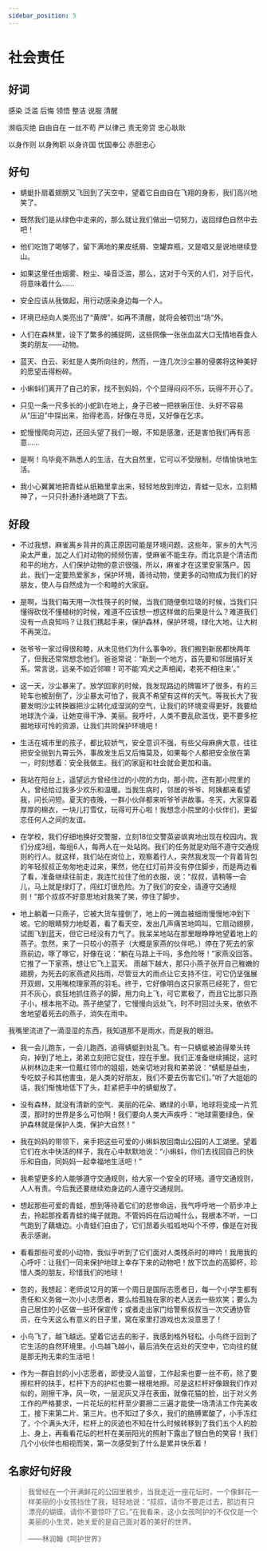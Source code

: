 ```yaml
---
sidebar_position: 5
---
```


# 社会责任

## 好词

感染 泛滥 后悔 领悟 整洁 说服 清醒

濒临灭绝 自由自在 一丝不苟 严以律己 责无旁贷 忠心耿耿

以身作则 以身殉职 以身许国 忧国奉公 赤胆忠心

## 好句

- 蜻蜓扑扇着翅膀又飞回到了天空中，望着它自由自在飞翔的身影，我们高兴地笑了。

- 既然我们是从绿色中走来的，那么就让我们做出一切努力，返回绿色自然中去吧！ 

- 他们吃饱了喝够了，留下满地的果皮纸屑、空罐弃瓶，又是唱又是说地继续登山。 

- 如果这里任由烟雾、粉尘、噪音泛滥，那么，这对于今天的人们，对于后代，将意味着什么…… 

- 安全应该从我做起，用行动感染身边每一个人。 

- 环境已经向人类亮出了“黄牌”，如再不清醒，就将会被罚出“场”外。 

- 人们在森林里，设下了繁多的捕捉网，这些网像一张张血盆大口无情地吞食人类的朋友——动物。 

- 蓝天、白云、彩虹是人类所向往的，然而，一连几次沙尘暴的侵袭将这种美好的愿望击得粉碎。 

- 小蝌蚪们离开了自己的家，找不到妈妈，个个显得闷闷不乐，玩得不开心了。 
  
- 只见一条一尺多长的小蛇趴在地上，身子已被一把铁锹压住、头好不容易从“压迫”中探出来，抬得老高，好像在寻觅，又好像在乞求。

- 蛇慢慢爬向河边，还回头望了我们一眼，不知是感激，还是害怕我们再有恶意……

- 是啊！鸟毕竟不熟悉人的生活，在大自然里，它可以不受限制，尽情愉快地生活。 

- 我小心翼翼地把青蛙从纸箱里拿出来，轻轻地放到岸边，青蛙一见水，立刻精神了，一只只扑通扑通地跳了下去。

## 好段

- 不过我想，麻雀离乡背井的真正原因可能是环境问题。这些年，家乡的大气污染太严重，加之人们对动物的频频伤害，使麻雀不能生存。而北京是个清洁而和平的地方，人们保护动物的意识很强，所以，麻雀才在这里安家落户。因此，我们一定要热爱家乡，保护环境，善待动物，使更多的动物成为我们的好朋友，使人与自然成为一个和睦的大家庭。 

- 是啊，当我们每天用一次性筷子的时候，当我们随便倒垃圾的时候，当我们只懂得砍伐不懂植树的时候，难道不应该想一想这样做的后果是什么？难道我们没有一点良知吗？让我们携起手来，保护森林，保护环境，绿化大地，让大树不再哭泣。 

- 张爷爷一家过得很和睦，从未见他们为什么事争吵。我们搬到新居都快两年了，但我还常常想念他们。爸爸常说：“新到一个地方，首先要和邻居搞好关系。常言说，远亲不如近邻嘛！可不能‘鸡犬之声相闻，老死不相往来’。” 

- 这一天，沙尘暴来了。放学回家的时候，我发现路边的牌匾坏了很多，有的三轮车也被刮倒了，沙尘暴太可怕了，我真不希望有这样的天气。等我长大了我要发明沙尘转换器把沙尘转化成湿润的空气，让我们的环境变得更好，我要给地球洗个澡，让她变得干净、美丽。我呼吁，人类不要乱砍滥伐，更不要多挖掘地球可怜的资源，让我们共同保护环境吧！ 

- 生活在城市里的孩子，都比较娇气，安全意识不强，有些父母麻痹大意，往往把安全抛到九霄云外，事故发生后又后悔莫及，如果每个人都把安全放在第一，时刻想着：安全我做主。我们的家庭和社会就会更加和谐。 

- 我站在阳台上，遥望远方曾经住过的小院的方向，那小院，还有那小院里的人，曾经给过我多少欢乐和温暖。当我生病时，邻居的爷爷、阿姨都来看望我，问长问短。夏天的夜晚，一群小伙伴都来听爷爷讲故事。冬天，大家穿着厚厚的棉衣，一块儿打雪仗，玩得可开心啦！我想念小院里的小伙伴们，更留恋任何人之间的友谊。 

- 在学校，我们仔细地换好交警服，立刻18位交警英姿飒爽地出现在校园内。我们分成3组，每组6人，每两人在一处站岗。我们的任务就是劝阻不遵守交通规则的行人。就这样，我们站在岗位上，观察着行人，突然我发现一个背着背包的年轻叔叔正匆匆地走过来，果然，他在红灯前并没有停住脚步，而是两边看了看，准备继续往前走，我连忙拉住了他的衣服，说：“叔叔，请稍等一会儿，马上就是绿灯了，闯红灯很危险。为了我们的安全，请遵守交通规则！”那个叔叔不好意思地对我笑了笑，停住了脚步。 

- 地上躺着一只燕子，它被大货车撞倒了，地上的一摊血被细雨慢慢地冲到下坡。它的眼睛努力地眨着，看了看天空，发出几声痛苦地鸣叫，它扇动翅膀，试图飞到蓝天，但它已经没有力气了。我呆呆地站在那里眼睁睁地望着地上的燕子。忽然，来了一只较小的燕子（大概是家燕的伙伴吧。）停在了死去的家燕前边，啄了啄它，好像在说：“躺在马路上干吗，多危险呀！”家燕没回答。它推了一下家燕，想让它飞上蓝天。 
雨越下越大，那只小燕子张开自己稚嫩的翅膀，为死去的家燕遮风挡雨，尽管豆大的雨点让它支持不住，可它仍坚强展开双翅，又用嘴梳理家燕的羽毛。终于，它好像明白这只家燕已经死了，但它并不灰心，疯狂地抓住燕子的脚，用力向上飞，可它累极了，而且它比那只燕子小，根本拖不动。燕子绝望了，它慢慢向远处飞，时不时回过头来，依依不舍地望着死去的燕子，消失在雨中。 
 
我嘴里流进了一滴湿湿的东西，我知道那不是雨水，而是我的眼泪。 

- 我一会儿跑东，一会儿跑西，追得蜻蜓到处乱飞。有一只蜻蜓被追得晕头转向，掉到了地上，弟弟立刻把它捉住，捏在手里。我们正准备继续捕捉，这时从树林边走来一位戴红领巾的姐姐，她亲切地对我和弟弟说：“蜻蜓是益虫，专吃蚊子和其他害虫，是人类的好朋友，我们不要去伤害它们。”听了大姐姐的话，我们惭愧地低下了头，赶紧把手中的蜻蜓放了。

- 没有森林，就没有清新的空气、美丽的花朵、嫩绿的小草，地球将变成一片荒漠，那时的世界是多么可怕啊！我们要向人类大声疾呼：“地球需要绿色，保护森林就是保护人类，保护大自然！” 

- 我在妈妈的带领下，亲手把这些可爱的小蝌蚪放回南山公园的人工湖里。望着它们在水中快活的样子，我在心中默默地说：“小蝌蚪，你们去找回自己的快乐和自由，同妈妈一起幸福地生活吧！” 

- 我希望更多的人能够遵守交通规则，给大家一个安全的环境。遵守交通规则，人人有责。今后我还要继续劝身边的人遵守交通规则。 

- 想起那些可爱的青蛙，想到等待着它们的悲惨命运，我气呼呼地一个箭步冲上去，拎起那拴着青蛙的绳子就跑。不管妈妈在后边喊什么，我根本不听，一口气跑到了藕塘边。小青蛙们自由了，它们昂着头呱呱地叫个不停，像是在对我表示感谢。 

- 看看那些可爱的小动物，我似乎听到了它们面对人类残杀时的呻吟！我用我的心呼吁：让我们一同来保护地球上幸存下来的动物吧！放下饮血的高脚杯，珍惜人类的朋友，珍惜我们的地球！ 

- 忽的，我想起：老师说12月的第一个周日是国际志愿者日，每一个小学生都有责任和义务做一次小小志愿者，要么给孤独在家的老人送去一些欢笑；要么为自己居住的小区做一些环保宣传；或者走出家门给警察叔叔当一次交通协管员，在今天这么有意义的日子里，窝在家里打游戏也太没意思了！ 

- 小鸟飞了，越飞越远。望着它远去的影子，我感到格外轻松。小鸟终于回到了它生活的自然环境里。小鸟越飞越小，最后消失在远处的天空中，它向往的就是那无拘无束的生活吧！
  
- 作为一群自封的小小志愿者，即使没人监督，工作起来也要一丝不苟，除了要擦栏杆的扶手，栏杆下方的护栏也要一根根地擦。可是这栏杆好像跟我们作对似的，刚擦干净，风一吹，一层泥灰又浮在表面，就像花猫的脸，出于对义务工作的严格要求，一片花坛的栏杆至少要擦二三遍才能使一场清洁工作完美收工，接下来第二片、第三片。也不知过了多久，我们的胳膊累酸了，小手冻红了，个个满头大汗，栏杆上的灰迹也不知在什么时候转移到了我们五个人的脸上、身上，再看看花坛的栏杆在美丽阳光的照射下露出了银白色的笑容！我们几个小伙伴也相视而笑，第一次感受到了什么是累并快乐着！ 

## 名家好句好段

> 我曾经在一个开满鲜花的公园里散步，当我走近一座花坛时，一个像鲜花一样美丽的小女孩挡住了我，轻轻地说：“叔叔，请你不要走过去，那边有只漂亮的蝴蝶，请你不要惊吓了它。”在我看来，这小女孩呵护的不仅仅是一个美丽的小生灵，她关爱的是自己面对着的美好的世界。 
>
> ——林润翰《呵护世界》
